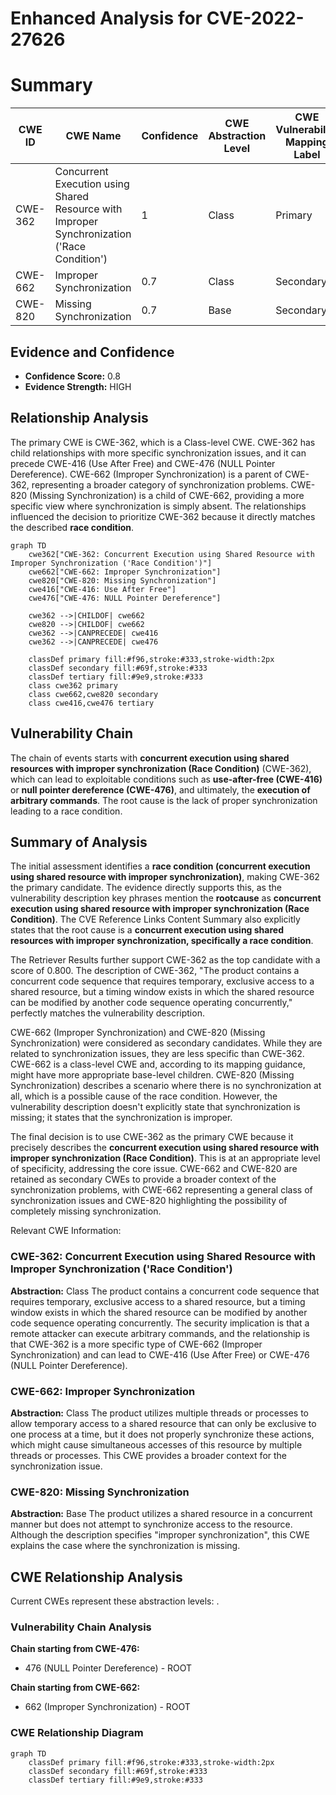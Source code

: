 # Enhanced Analysis for CVE-2022-27626

# Summary
| CWE ID  | CWE Name   | Confidence | CWE Abstraction Level | CWE Vulnerability Mapping Label | CWE-Vulnerability Mapping Notes |
|----------------|----------------------------------------------------------------------------------------------------------------|------------|-------------------------|-----------------------------------------------------------------|------------------------------------------------------------------------------------------------------------------------------------|
| CWE-362 | Concurrent Execution using Shared Resource with Improper Synchronization ('Race Condition') | 1 | Class | Primary | Allowed-with-Review |
| CWE-662 | Improper Synchronization | 0.7 | Class | Secondary | Discouraged |
| CWE-820 | Missing Synchronization | 0.7 | Base | Secondary | Allowed |

## Evidence and Confidence

*   **Confidence Score:** 0.8
*   **Evidence Strength:** HIGH

## Relationship Analysis
The primary CWE is CWE-362, which is a Class-level CWE. CWE-362 has child relationships with more specific synchronization issues, and it can precede CWE-416 (Use After Free) and CWE-476 (NULL Pointer Dereference). CWE-662 (Improper Synchronization) is a parent of CWE-362, representing a broader category of synchronization problems. CWE-820 (Missing Synchronization) is a child of CWE-662, providing a more specific view where synchronization is simply absent. The relationships influenced the decision to prioritize CWE-362 because it directly matches the described **race condition**.

```mermaid
graph TD
    cwe362["CWE-362: Concurrent Execution using Shared Resource with Improper Synchronization ('Race Condition')"]
    cwe662["CWE-662: Improper Synchronization"]
    cwe820["CWE-820: Missing Synchronization"]
    cwe416["CWE-416: Use After Free"]
    cwe476["CWE-476: NULL Pointer Dereference"]

    cwe362 -->|CHILDOF| cwe662
    cwe820 -->|CHILDOF| cwe662
    cwe362 -->|CANPRECEDE| cwe416
    cwe362 -->|CANPRECEDE| cwe476
    
    classDef primary fill:#f96,stroke:#333,stroke-width:2px
    classDef secondary fill:#69f,stroke:#333
    classDef tertiary fill:#9e9,stroke:#333
    class cwe362 primary
    class cwe662,cwe820 secondary
    class cwe416,cwe476 tertiary
```

## Vulnerability Chain
The chain of events starts with **concurrent execution using shared resources with improper synchronization (Race Condition)** (CWE-362), which can lead to exploitable conditions such as **use-after-free (CWE-416)** or **null pointer dereference (CWE-476)**, and ultimately, the **execution of arbitrary commands**. The root cause is the lack of proper synchronization leading to a race condition.

## Summary of Analysis
The initial assessment identifies a **race condition (concurrent execution using shared resource with improper synchronization)**, making CWE-362 the primary candidate. The evidence directly supports this, as the vulnerability description key phrases mention the **rootcause** as **concurrent execution using shared resource with improper synchronization (Race Condition)**. The CVE Reference Links Content Summary also explicitly states that the root cause is a **concurrent execution using shared resources with improper synchronization, specifically a race condition**.

The Retriever Results further support CWE-362 as the top candidate with a score of 0.800. The description of CWE-362, "The product contains a concurrent code sequence that requires temporary, exclusive access to a shared resource, but a timing window exists in which the shared resource can be modified by another code sequence operating concurrently," perfectly matches the vulnerability description.

CWE-662 (Improper Synchronization) and CWE-820 (Missing Synchronization) were considered as secondary candidates. While they are related to synchronization issues, they are less specific than CWE-362. CWE-662 is a class-level CWE and, according to its mapping guidance, might have more appropriate base-level children. CWE-820 (Missing Synchronization) describes a scenario where there is no synchronization at all, which is a possible cause of the race condition. However, the vulnerability description doesn't explicitly state that synchronization is missing; it states that the synchronization is improper.

The final decision is to use CWE-362 as the primary CWE because it precisely describes the **concurrent execution using shared resource with improper synchronization (Race Condition)**. This is at an appropriate level of specificity, addressing the core issue. CWE-662 and CWE-820 are retained as secondary CWEs to provide a broader context of the synchronization problems, with CWE-662 representing a general class of synchronization issues and CWE-820 highlighting the possibility of completely missing synchronization.

Relevant CWE Information:
### CWE-362: Concurrent Execution using Shared Resource with Improper Synchronization ('Race Condition')
**Abstraction:** Class
The product contains a concurrent code sequence that requires temporary, exclusive access to a shared resource, but a timing window exists in which the shared resource can be modified by another code sequence operating concurrently. The security implication is that a remote attacker can execute arbitrary commands, and the relationship is that CWE-362 is a more specific type of CWE-662 (Improper Synchronization) and can lead to CWE-416 (Use After Free) or CWE-476 (NULL Pointer Dereference).

### CWE-662: Improper Synchronization
**Abstraction:** Class
The product utilizes multiple threads or processes to allow temporary access to a shared resource that can only be exclusive to one process at a time, but it does not properly synchronize these actions, which might cause simultaneous accesses of this resource by multiple threads or processes. This CWE provides a broader context for the synchronization issue.

### CWE-820: Missing Synchronization
**Abstraction:** Base
The product utilizes a shared resource in a concurrent manner but does not attempt to synchronize access to the resource. Although the description specifies "improper synchronization", this CWE explains the case where the synchronization is missing.


## CWE Relationship Analysis

Current CWEs represent these abstraction levels: .


### Vulnerability Chain Analysis

**Chain starting from CWE-476:**
- 476 (NULL Pointer Dereference) - ROOT


**Chain starting from CWE-662:**
- 662 (Improper Synchronization) - ROOT



### CWE Relationship Diagram

```mermaid
graph TD
    classDef primary fill:#f96,stroke:#333,stroke-width:2px
    classDef secondary fill:#69f,stroke:#333
    classDef tertiary fill:#9e9,stroke:#333
```